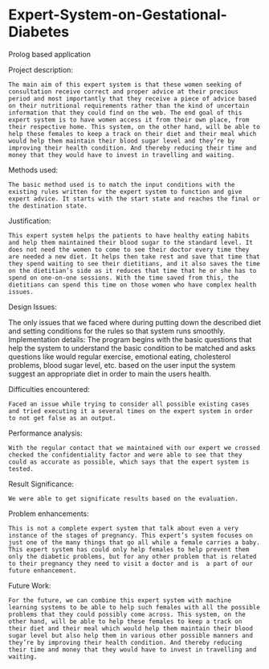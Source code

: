 # Expert-System-on-Gestational-Diabetes

Prolog based application

Project description: 

	The main aim of this expert system is that these women seeking of consultation receive correct and proper advice at their precious period and most importantly that they receive a piece of advice based on their nutritional requirements rather than the kind of uncertain information that they could find on the web. The end goal of this expert system is to have women access it from their own place, from their respective home. This system, on the other hand, will be able to help these females to keep a track on their diet and their meal which would help them maintain their blood sugar level and they’re by improving their health condition. And thereby reducing their time and money that they would have to invest in travelling and waiting. 

Methods used: 

	The basic method used is to match the input conditions with the existing rules written for the expert system to function and give expert advice. It starts with the start state and reaches the final or the destination state. 

Justification: 

	This expert system helps the patients to have healthy eating habits and help them maintained their blood sugar to the standard level. It does not need the women to come to see their doctor every time they are needed a new diet. It helps then take rest and save that time that they spend waiting to see their dietitians, and it also saves the time on the dietitian’s side as it reduces that time that he or she has to spend on one-on-one sessions. With the time saved from this, the dietitians can spend this time on those women who have complex health issues. 

Design Issues: 

The only issues that we faced where during putting down the described diet and setting conditions for the rules so that system runs smoothly.
Implementation details: 
	The program begins with the basic questions that help the system to understand the basic condition to be matched and asks questions like would regular exercise, emotional eating, cholesterol problems, blood sugar level, etc. based on the user input the system suggest an appropriate diet in order to main the users health.

Difficulties encountered:  

	Faced an issue while trying to consider all possible existing cases and tried executing it a several times on the expert system in order to not get false as an output. 

Performance analysis: 

	With the regular contact that we maintained with our expert we crossed checked the confidentiality factor and were able to see that they could as accurate as possible, which says that the expert system is tested. 

Result Significance:

	We were able to get significate results based on the evaluation.

Problem enhancements:

	This is not a complete expert system that talk about even a very instance of the stages of pregnancy. This expert’s system focuses on just one of the many things that go all while a female carries a baby. This expert system has could only help females to help prevent them only the diabetic problems, but for any other problem that is related to their pregnancy they need to visit a doctor and is  a part of our future enhancement.



Future Work: 

	For the future, we can combine this expert system with machine learning systems to be able to help such females with all the possible problems that they could possibly come across. This system, on the other hand, will be able to help these females to keep a track on their diet and their meal which would help them maintain their blood sugar level but also help them in various other possible manners and they’re by improving their health condition. And thereby reducing their time and money that they would have to invest in travelling and waiting. 
